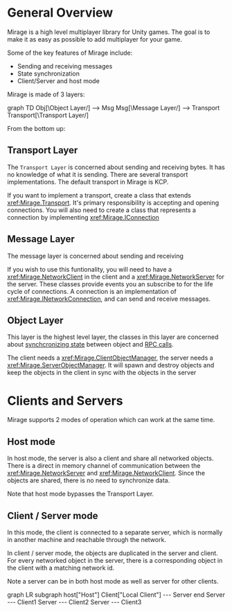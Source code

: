# General Overview

Mirage is a high level multiplayer library for Unity games. The goal is to make it as easy as possible to add multiplayer for your game.

Some of the key features of Mirage include:
* Sending and receiving messages
* State synchronization
* Client/Server and host mode

Mirage is made of 3 layers:
<div class="mermaid">
graph TD
    Obj[\Object Layer/] --> Msg
    Msg[\Message Layer/] --> Transport
    Transport[\Transport Layer/]
</div>

From the bottom up:

## Transport Layer

The `Transport Layer` is concerned about sending and receiving bytes.  It has no knowledge of what it is sending.  There are several transport implementations.  The default transport in Mirage is KCP. 

If you want to implement a transport, create a class that extends <xref:Mirage.Transport>.  It's primary responsibility is accepting and opening connections.
You will also need to create a class that represents a connection by implementing <xref:Mirage.IConnection>

## Message Layer

The message layer is concerned about sending and receiving [](../Guides/Communications/NetworkMessages.md)

If you wish to use this funtionality, you will need to have a <xref:Mirage.NetworkClient> in the client and a <xref:Mirage.NetworkServer> for the server. These classes provide events you an subscribe to for the life cycle of connections.  A connection is an implementation of <xref:Mirage.INetworkConnection>, and can send and receive messages. 

## Object Layer

This layer is the highest level layer,  the classes in this layer are concerned about [synchcronizing state](../Guides/Sync/index.md) between object and [RPC calls](../Guides/Communications/RemoteActions.md).

The client needs a <xref:Mirage.ClientObjectManager>,  the server needs a <xref:Mirage.ServerObjectManager>. It will spawn and destroy objects and keep the objects in the client in sync with the objects in the server

# Clients and Servers 

Mirage supports 2 modes of operation which can work at the same time.

## Host mode

In host mode,  the server is also a client and share all networked objects.  There is a direct in memory channel of communication between the <xref:Mirage.NetworkServer> and <xref:Mirage.NetworkClient>.  Since the objects are shared, there is no need to synchronize data.

Note that host mode bypasses the Transport Layer.

## Client / Server mode

In this mode,  the client is connected to a separate server, which is normally in another machine and reachable through the network.

In client / server mode, the objects are duplicated in the server and client.  For every networked object in the server, there is a corresponding object in the client with a matching network id.

Note a server can be in both host mode as well as server for other clients.

<div class="mermaid">
graph LR
    subgraph host["Host"]
        Client["Local Client"] --- Server
    end
    Server --- Client1
    Server --- Client2
    Server --- Client3
</div>
